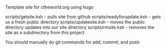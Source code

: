 Template site for ctheworld.org using hugo

scripts/getsite.ksh - pulls site from github
scripts/readyforupdate.ksh - gets us a fresh public directory
scripts/updatesite.ksh - moves the public directory updates into our site directory
scripts/rmsite.ksh - removes the site as a subdirectory from this project

You should manually do git commands for add, commit, and push 
